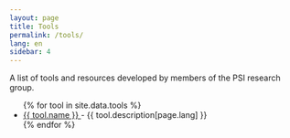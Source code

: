 ```yaml
---
layout: page
title: Tools
permalink: /tools/
lang: en
sidebar: 4
---
```


A list of tools and resources developed by members of the PSI research group.

<ul>
{% for tool in site.data.tools %}
  <li>
    <a href="{{ tool.www | tool.github }}">
      {{ tool.name }}
    </a>
    - {{ tool.description[page.lang] }}
  </li>
{% endfor %}
</ul>
